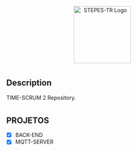 <p align="center">
  <a href="https://github.com/stepestr/ipbl2020/tree/master/2_Medico" target="blank"><img src="https://user-images.githubusercontent.com/10083265/95672144-b83c3f00-0b74-11eb-94d2-30c1333bb411.png" width="150" alt="STEPES-TR Logo" /></a>
</p>
  
#
## Description
TIME-SCRUM 2 Repository.
#
## PROJETOS

- [x] BACK-END
- [x] MQTT-SERVER

